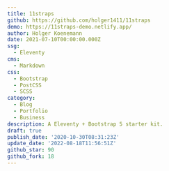 ```yaml
---
title: 11straps
github: https://github.com/holger1411/11straps
demo: https://11straps-demo.netlify.app/
author: Holger Koenemann
date: 2021-07-10T00:00:00.000Z
ssg:
  - Eleventy
cms:
  - Markdown
css:
  - Bootstrap
  - PostCSS
  - SCSS
category:
  - Blog
  - Portfolio
  - Business
description: A Eleventy + Bootstrap 5 starter kit.
draft: true
publish_date: '2020-10-30T08:31:23Z'
update_date: '2022-08-18T11:56:51Z'
github_star: 90
github_fork: 18
--- 
```

